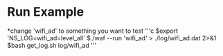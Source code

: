 # Run Example

*change 'wifi_ad' to something you want to test
'''c
$export 'NS_LOG=wifi_ad=level_all'
$./waf --run 'wifi_ad' > ./log/wifi_ad.dat 2>&1
$bash get_log.sh log/wifi_ad
'''